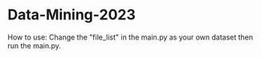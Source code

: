 # Data-Mining-2023

How to use:
Change the "file_list" in the main.py as your own dataset then run the main.py.
